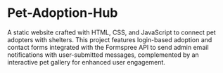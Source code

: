 # Pet-Adoption-Hub
A static website crafted with HTML, CSS, and JavaScript to connect pet adopters with shelters. This project features login-based adoption and contact forms integrated with the Formspree API to send admin email notifications with user-submitted messages, complemented by an interactive pet gallery for enhanced user engagement.

